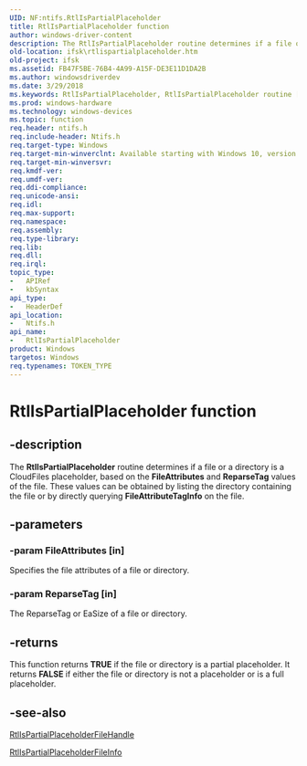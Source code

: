 ```yaml
---
UID: NF:ntifs.RtlIsPartialPlaceholder
title: RtlIsPartialPlaceholder function
author: windows-driver-content
description: The RtlIsPartialPlaceholder routine determines if a file or a directory is a CloudFiles placeholder, based on the FileAttributes and ReparseTag values of the file.
old-location: ifsk\rtlispartialplaceholder.htm
old-project: ifsk
ms.assetid: FB47F5BE-76B4-4A99-A15F-DE3E11D1DA2B
ms.author: windowsdriverdev
ms.date: 3/29/2018
ms.keywords: RtlIsPartialPlaceholder, RtlIsPartialPlaceholder routine [Installable File System Drivers], ifsk.rtlispartialplaceholder, ntifs/RtlIsPartialPlaceholder
ms.prod: windows-hardware
ms.technology: windows-devices
ms.topic: function
req.header: ntifs.h
req.include-header: Ntifs.h
req.target-type: Windows
req.target-min-winverclnt: Available starting with Windows 10, version 1709.
req.target-min-winversvr: 
req.kmdf-ver: 
req.umdf-ver: 
req.ddi-compliance: 
req.unicode-ansi: 
req.idl: 
req.max-support: 
req.namespace: 
req.assembly: 
req.type-library: 
req.lib: 
req.dll: 
req.irql: 
topic_type:
-	APIRef
-	kbSyntax
api_type:
-	HeaderDef
api_location:
-	Ntifs.h
api_name:
-	RtlIsPartialPlaceholder
product: Windows
targetos: Windows
req.typenames: TOKEN_TYPE
---
```


# RtlIsPartialPlaceholder function


## -description


The <b>RtlIsPartialPlaceholder</b> routine determines if a file or a directory is a CloudFiles placeholder,
    based on the <b>FileAttributes</b> and <b>ReparseTag</b> values of the file. These values can be obtained by listing the directory containing the file or by directly querying <b>FileAttributeTagInfo</b> on the file.


## -parameters




### -param FileAttributes [in]

Specifies the file attributes of a file or directory.


### -param ReparseTag [in]

The ReparseTag or EaSize of a file or directory.


## -returns



This function returns <b>TRUE</b> if the file or directory is a partial placeholder. It  returns <b>FALSE</b> if either the
        file or directory is not a placeholder or is a full placeholder.




## -see-also




<a href="https://msdn.microsoft.com/A80C5714-525F-4E07-851D-2E203DD9387A">RtlIsPartialPlaceholderFileHandle</a>



<a href="https://msdn.microsoft.com/B84CC8C1-639D-45B4-A2A4-03BA2F1FF04B">RtlIsPartialPlaceholderFileInfo</a>
 

 


